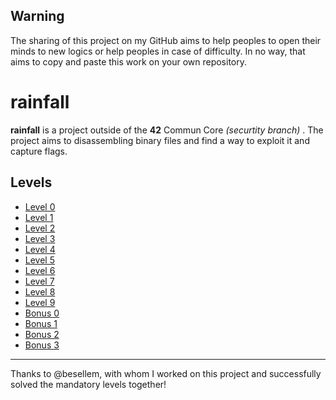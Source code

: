 ## Warning

The sharing of this project on my GitHub aims to help peoples to open their minds to new logics or help peoples in case of difficulty. In no way, that aims to copy and paste this work on your own repository.

# rainfall

**rainfall** is a project outside of the **42** Commun Core *(securtity branch)* . The project aims to disassembling binary files and find a way to exploit it and capture flags.

## Levels

- [Level 0](/level0)
- [Level 1](/level1)
- [Level 2](/level2)
- [Level 3](/level3)
- [Level 4](/level4)
- [Level 5](/level5)
- [Level 6](/level6)
- [Level 7](/level7)
- [Level 8](/level8)
- [Level 9](/level9)
- [Bonus 0](/bonus0)
- [Bonus 1](/bonus1)
- [Bonus 2](/bonus2)
- [Bonus 3](/bonus3)

---
Thanks to @besellem, with whom I worked on this project and successfully solved the mandatory levels together!

